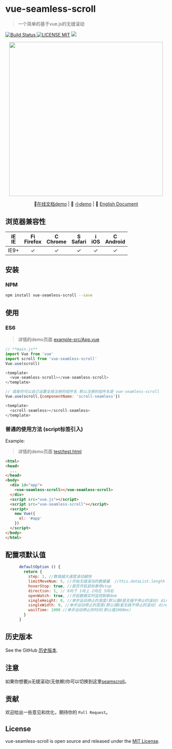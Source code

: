 # vue-seamless-scroll 
> 一个简单的基于vue.js的无缝滚动

[![Build Status](https://img.shields.io/appveyor/ci/gruntjs/grunt/master.svg) ![LICENSE MIT](https://img.shields.io/npm/l/express.svg)](https://www.npmjs.com/package/vue-seamless-scroll) ![](https://img.shields.io/npm/v/vue-seamless-scroll.svg)
                                         
<p align="center">
    <img src="http://p2.qqyou.com/biaoqing/UploadPic/2013-2/1/2013020120565544702.gif" width="480"/>
</p>                                            
<p align="center">
   🐾<a href="https://chenxuan0000.github.io/component-document/index_prod.html#/component/seamless-default">在线文档demo</a> |
   🌾 <a href="https://chenxuan0000.github.io/vue-seamless-scroll/index.html" target="_blank">小demo</a> |
   📘 <a href="../README.md">English Document</a>
</p>

## 浏览器兼容性
| [<img src="https://raw.githubusercontent.com/godban/browsers-support-badges/master/src/images/edge.png" alt="IE" width="16px" height="16px" />](http://godban.github.io/browsers-support-badges/)</br>IE | [<img src="https://raw.githubusercontent.com/godban/browsers-support-badges/master/src/images/firefox.png" alt="Firefox" width="16px" height="16px" />](http://godban.github.io/browsers-support-badges/)</br>Firefox | [<img src="https://raw.githubusercontent.com/godban/browsers-support-badges/master/src/images/chrome.png" alt="Chrome" width="16px" height="16px" />](http://godban.github.io/browsers-support-badges/)</br>Chrome | [<img src="https://raw.githubusercontent.com/godban/browsers-support-badges/master/src/images/safari.png" alt="Safari" width="16px" height="16px" />](http://godban.github.io/browsers-support-badges/)</br>Safari | [<img src="https://raw.githubusercontent.com/godban/browsers-support-badges/master/src/images/safari-ios.png" alt="iOS Safari" width="16px" height="16px" />](http://godban.github.io/browsers-support-badges/)</br>iOS | [<img src="https://raw.githubusercontent.com/godban/browsers-support-badges/master/src/images/chrome-android.png" alt="Chrome for Android" width="16px" height="16px" />](http://godban.github.io/browsers-support-badges/)</br>Android |
|:---------:|:---------:|:---------:|:---------:|:---------:|:---------:|
| IE9+ | &check;| &check; | &check; | &check; | &check; | &check;


## 安装

### NPM

```bash
npm install vue-seamless-scroll --save
```

## 使用
### ES6
> 详情的demo页面 [example-src/App.vue](https://github.com/chenxuan0000/vue-seamless-scroll/blob/master/examples-src/App.vue)

```js
// **main.js**
import Vue from 'vue'
import scroll from 'vue-seamless-scroll'
Vue.use(scroll)

<template>
  <vue-seamless-scroll></vue-seamless-scroll>
</template>

// 或者你可以自己设置全局注册的组件名 默认注册的组件名是 vue-seamless-scroll
Vue.use(scroll,{componentName: 'scroll-seamless'})

<template>
  <scroll-seamless></scroll-seamless>
</template>
```

### 普通的使用方法 (script标签引入)

Example:
> 详情的demo页面 [test/test.html](https://github.com/chenxuan0000/vue-seamless-scroll/blob/master/test/test.html)
```html
<html>
<head>
  ...
</head>
<body>
  <div id="app">
    <vue-seamless-scroll></vue-seamless-scroll>
  </div>
  <script src="vue.js"></script>
  <script src="vue-seamless-scroll"></script>
  <script>
    new Vue({
      el: '#app'
    })
  </script>
</body>
</html>
```

## 配置项默认值
```js
      defaultOption () {
        return {
          step: 1, //数值越大速度滚动越快
          limitMoveNum: 5, //开始无缝滚动的数据量  //this.dataList.length
          hoverStop: true, //是否开启鼠标悬停stop
          direction: 1, // 0向下 1向上 2向左 3向右
          openWatch: true, //开启数据实时监控刷新dom
          singleHeight: 0, //单步运动停止的高度(默认值0是无缝不停止的滚动) direction => 0/1
          singleWidth: 0, //单步运动停止的宽度(默认值0是无缝不停止的滚动) direction => 2/3
          waitTime: 1000 //单步运动停止的时间(默认值1000ms)
        }
      }
```
## 历史版本
See the GitHub [历史版本](https://github.com/chenxuan0000/vue-seamless-scroll/releases).

## 注意
如果你想要js无缝滚动(无依赖)你可以切换到这里[seamscroll](https://github.com/chenxuan0000/seamless-scroll)。


## 贡献
欢迎给出一些意见和优化，期待你的 `Pull Request`。

## License
vue-seamless-scroll is open source and released under the [MIT License](LICENSE).